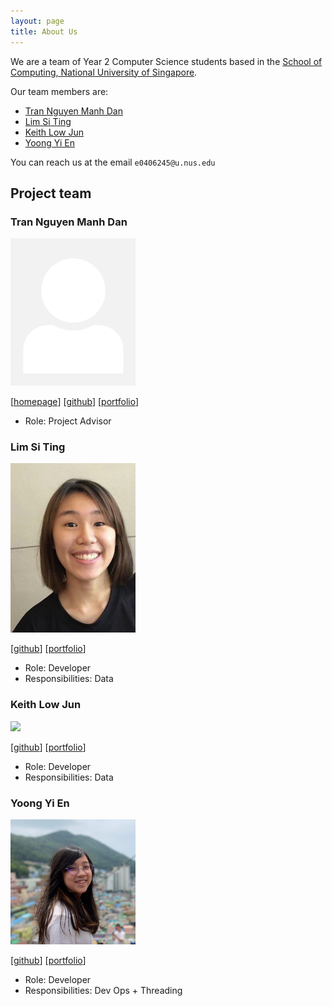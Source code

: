```yaml
---
layout: page
title: About Us
---
```



We are a team of Year 2 Computer Science students based in the [School of Computing, National University of Singapore](http://www.comp.nus.edu.sg).

Our team members are:
* [Tran Nguyen Manh Dan](#tran-nguyen-manh-dan)
* [Lim Si Ting](#lim-si-ting)
* [Keith Low Jun](#keith-low-jun)
* [Yoong Yi En](#yoong-yi-en)

You can reach us at the email `e0406245@u.nus.edu`

## Project team

### Tran Nguyen Manh Dan

<img src="images/johndoe.png" width="200px">

[[homepage](http://www.comp.nus.edu.sg/~damithch)]
[[github](https://github.com/johndoe)]
[[portfolio](team/johndoe.md)]

* Role: Project Advisor

### Lim Si Ting

<img src="images/sitingst.png" width="200px">

[[github](https://github.com/SiTingST)]
[[portfolio](team/sitingst.md)]

* Role: Developer
* Responsibilities: Data  

### Keith Low Jun

<img src="images/keithlow.png" width="200px">

[[github](http://github.com/fairyinabottle4)] [[portfolio](team/keithlow.md)]

* Role: Developer
* Responsibilities: Data

### Yoong Yi En

<img src="images/yienyoong.png" width="200px">

[[github](http://github.com/yienyoong)]
[[portfolio](team/yienyoong.md)]

* Role: Developer
* Responsibilities: Dev Ops + Threading

